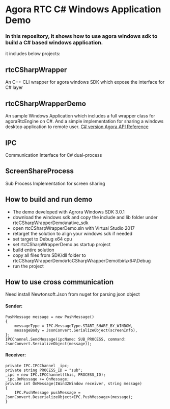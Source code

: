 # Agora RTC C# Windows Application Demo
### In this repository, it shows how to use agora windows sdk to build a C# based windows application.

it includes below projects:

## rtcCSharpWrapper
  An C++ CLI wrapper for agora windows SDK which expose the interface for C# layer
## rtcCSharpWrapperDemo
  An sample Windows Application which includes a full wrapper class for agoraRtcEngine on C#. And a simple implementation for sharing a windows desktop application to remote user.
  [C# version Agora API Reference](https://github.com/AgoraIO-Solutions/rtcCSharpWrapperDemo/blob/master/rtcCSharpWrapperDemo/mainpage.md)
## IPC
  Communication Interface for C# dual-process
## ScreenShareProcess
  Sub Process Implementation for screen sharing
  
## How to build and run demo
- The demo developed with Agrora Windows SDK 3.0.1
- download the windows sdk and copy the include and lib folder under rtcCSharpWrapperDemo\native_sdk
- open rtcCSharpWrapperDemo.sln with Virtual Studio 2017
- retarget the solution to align your windows sdk if needed
- set target to Debug x64 cpu
- set rtcCSharpWrapperDemo as startup project
- build entire solution
- copy all files from SDK/dll folder to rtcCSharpWrapperDemo\rtcCSharpWrapperDemo\bin\x64\Debug
- run the project

## How to use cross communication
Need install Newtonsoft.Json from nuget for parsing json object
#### Sender:
```
PushMessage message = new PushMessage()
{
	messageType = IPC.MessageType.START_SHARE_BY_WINDOW,
	messageBody = JsonConvert.SerializeObject(screenInfo),
};
IPCChannel.SendMessage(ipcName: SUB_PROCESS, command: JsonConvert.SerializeObject(message));
```
#### Receiver:
```
private IPC.IPCChannel _ipc;
private string PROCESS_ID = "sub";
_ipc = new IPC.IPCChannel(this, PROCESS_ID);
_ipc.OnMessage += OnMessage;
private int OnMessage(IWin32Window receiver, string message)
{
	IPC.PushMessage pushMessage = JsonConvert.DeserializeObject<IPC.PushMessage>(message);
}
```
